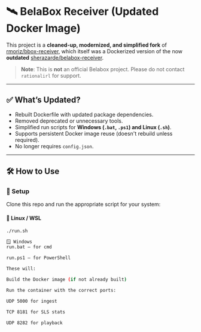 # 🛰️ BelaBox Receiver (Updated Docker Image)

This project is a **cleaned-up, modernized, and simplified fork** of [rmoriz/bbox-receiver](https://github.com/rmoriz/bbox-receiver), which itself was a Dockerized version of the now **outdated** [sherazarde/belabox-receiver](https://hub.docker.com/r/sherazarde/belabox-receiver).

> **Note**: This is **not** an official Belabox project. Please do not contact `rationalirl` for support.

---

## ✅ What’s Updated?

- Rebuilt Dockerfile with updated package dependencies.
- Removed deprecated or unnecessary tools.
- Simplified run scripts for **Windows (`.bat`, `.ps1`) and Linux (`.sh`)**.
- Supports persistent Docker image reuse (doesn't rebuild unless required).
- No longer requires `config.json`.

---

## 🛠️ How to Use

### 🔧 Setup

Clone this repo and run the appropriate script for your system:

#### 🐧 Linux / WSL
```bash
./run.sh

🪟 Windows
run.bat — for cmd

run.ps1 — for PowerShell

These will:

Build the Docker image (if not already built)

Run the container with the correct ports:

UDP 5000 for ingest

TCP 8181 for SLS stats

UDP 8282 for playback
